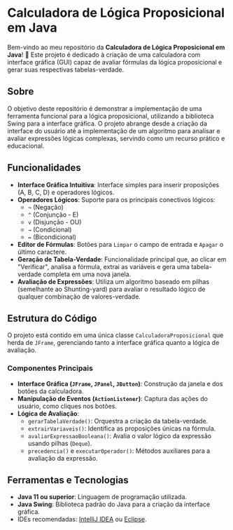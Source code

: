 # Calculadora de Lógica Proposicional em Java

Bem-vindo ao meu repositório da **Calculadora de Lógica Proposicional em Java**! 🚀 Este projeto é dedicado à criação de uma calculadora com interface gráfica (GUI) capaz de avaliar fórmulas da lógica proposicional e gerar suas respectivas tabelas-verdade.

## Sobre

O objetivo deste repositório é demonstrar a implementação de uma ferramenta funcional para a lógica proposicional, utilizando a biblioteca Swing para a interface gráfica. O projeto abrange desde a criação da interface do usuário até a implementação de um algoritmo para analisar e avaliar expressões lógicas complexas, servindo como um recurso prático e educacional.

## Funcionalidades

- **Interface Gráfica Intuitiva**: Interface simples para inserir proposições (A, B, C, D) e operadores lógicos.
- **Operadores Lógicos**: Suporte para os principais conectivos lógicos:
    - `¬` (Negação)
    - `^` (Conjunção - E)
    - `v` (Disjunção - OU)
    - `→` (Condicional)
    - `↔` (Bicondicional)
- **Editor de Fórmulas**: Botões para `Limpar` o campo de entrada e `Apagar` o último caractere.
- **Geração de Tabela-Verdade**: Funcionalidade principal que, ao clicar em "Verificar", analisa a fórmula, extrai as variáveis e gera uma tabela-verdade completa em uma nova janela.
- **Avaliação de Expressões**: Utiliza um algoritmo baseado em pilhas (semelhante ao Shunting-yard) para avaliar o resultado lógico de qualquer combinação de valores-verdade.

## Estrutura do Código

O projeto está contido em uma única classe `CalculadoraProposicional` que herda de `JFrame`, gerenciando tanto a interface gráfica quanto a lógica de avaliação.

### Componentes Principais
- **Interface Gráfica (`JFrame`, `JPanel`, `JButton`)**: Construção da janela e dos botões da calculadora.
- **Manipulação de Eventos (`ActionListener`)**: Captura das ações do usuário, como cliques nos botões.
- **Lógica de Avaliação**:
    - `gerarTabelaVerdade()`: Orquestra a criação da tabela-verdade.
    - `extrairVariaveis()`: Identifica as proposições únicas na fórmula.
    - `avaliarExpressaoBooleana()`: Avalia o valor lógico da expressão usando pilhas (`Deque`).
    - `precedencia()` e `executarOperador()`: Métodos auxiliares para a avaliação da expressão.

##  Ferramentas e Tecnologias

- **Java 11 ou superior**: Linguagem de programação utilizada.
- **Java Swing**: Biblioteca padrão do Java para a criação da interface gráfica.
- IDEs recomendadas: [IntelliJ IDEA](https://www.jetbrains.com/idea/) ou [Eclipse](https://www.eclipse.org/).
